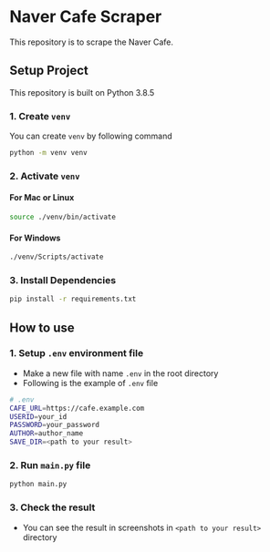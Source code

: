 # Naver Cafe Scraper

This repository is to scrape the Naver Cafe.

## Setup Project

This repository is built on Python 3.8.5

### 1. Create `venv`

You can create `venv` by following command

```bash
python -m venv venv
```

### 2. Activate `venv`

#### For Mac or Linux

```bash
source ./venv/bin/activate
```

#### For Windows

```bash
./venv/Scripts/activate
```

### 3. Install Dependencies

```bash
pip install -r requirements.txt
```

## How to use

### 1. Setup `.env` environment file

- Make a new file with name `.env` in the root directory
- Following is the example of `.env` file

```bash
# .env
CAFE_URL=https://cafe.example.com
USERID=your_id
PASSWORD=your_password
AUTHOR=author_name
SAVE_DIR=<path to your result>
```

### 2. Run `main.py` file

```bash
python main.py
```

### 3. Check the result

- You can see the result in screenshots in `<path to your result>` directory
